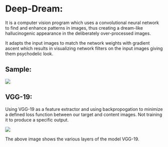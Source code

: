 # Deep-Dream:
It is a computer vision program which uses a convolutional neural network to find and enhance patterns in images, thus creating a dream-like hallucinogenic appearance in the deliberately over-processed images. 
<p> It adapts the input images to match the network weights with gradient ascent which results in visualizing network filters on the input images giving them psychodelic look. </p>
<p> <h2> Sample: </h2> </p>
<img src="https://raw.githubusercontent.com/geekquad/deep-learning-v2-pytorch/master/style-transfer/notebook_ims/style_tx_cat.png">
<h2> VGG-19: </h2>
</p>
<p> Using VGG-19 as a feature extractor and 
using backpropogation to minimize a defined loss function between our target and content images.
Not training it to produce a specific output. </p>
<img src="https://raw.githubusercontent.com/geekquad/deep-learning-v2-pytorch/master/style-transfer/notebook_ims/vgg19_convlayers.png">
<p> The above image shows the various layers of the model VGG-19. </p>
